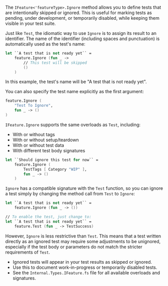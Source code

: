 <!-- (dl
(section-meta
    (title Using `IFeature.Ignore` in Archer.Core)
)
) -->

The `IFeature<'featureType>.Ignore` method allows you to define tests that are intentionally skipped or ignored. This is useful for marking tests as pending, under development, or temporarily disabled, while keeping them visible in your test suite.

<!-- (dl (# Automatic Test Naming)) -->

Just like `Test`, the idiomatic way to use `Ignore` is to assign its result to an identifier. The name of the identifier (including spaces and punctuation) is automatically used as the test's name:

```fsharp
let ``A test that is not ready yet`` =
    feature.Ignore (fun _ ->
        // This test will be skipped
        ()
    )
```

In this example, the test's name will be "A test that is not ready yet".

<!-- (dl (# Basic Usage \(Explicit Name\))) -->

You can also specify the test name explicitly as the first argument:

```fsharp
feature.Ignore (
    "Test To Ignore",
    fun _ -> ()
)
```

<!-- (dl (# Overloads)) -->

`IFeature.Ignore` supports the same overloads as `Test`, including:
- With or without tags
- With or without setup/teardown
- With or without test data
- With different test body signatures

<!-- (dl (# Example)) -->
```fsharp
let ``Should ignore this test for now`` =
    feature.Ignore (
        TestTags [ Category "WIP" ],
        fun _ -> ()
    )
```

<!-- (dl (# Compatibility with `Test`)) -->

`Ignore` has a compatible signature with the `Test` function, so you can ignore a test simply by changing the method call from `Test` to `Ignore`:

```fsharp
let ``A test that is not ready yet`` =
    feature.Ignore (fun _ -> ())

// To enable the test, just change to:
let ``A test that is not ready yet`` =
    feature.Test (fun _ -> TestSuccess)
```

However, `Ignore` is less restrictive than `Test`. This means that a test written directly as an ignored test may require some adjustments to be unignored, especially if the test body or parameters do not match the stricter requirements of `Test`.

<!-- (dl (# Notes)) -->
- Ignored tests will appear in your test results as skipped or ignored.
- Use this to document work-in-progress or temporarily disabled tests.
- See the `Internal.Types.IFeature.fs` file for all available overloads and signatures.

